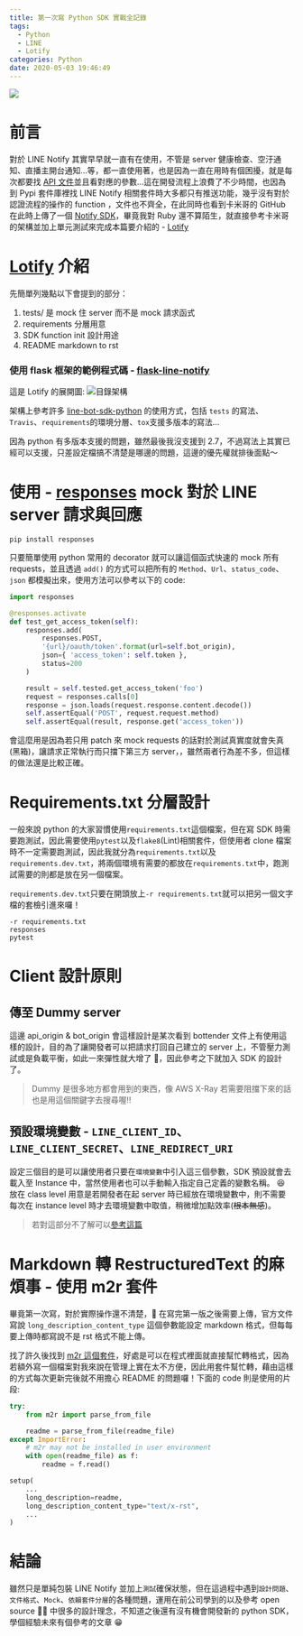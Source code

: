 ```yaml
---
title: 第一次寫 Python SDK 實戰全記錄
tags:
  - Python
  - LINE
  - Lotify
categories: Python
date: 2020-05-03 19:46:49
---
```


![](https://i.imgur.com/Rms5ZNG.png)

# 前言

對於 LINE Notify 其實早早就一直有在使用，不管是 server 健康檢查、空汙通知、直播主開台通知...等，都一直使用著，也是因為一直在用時有個困擾，就是每次都要找 [API 文件](https://notify-bot.line.me/doc/en/)並且看對應的參數...這在開發流程上浪費了不少時間，也因為到 Pypi 套件庫裡找 LINE Notify 相關套件時大多都只有推送功能，幾乎沒有對於認證流程的操作的 function ，文件也不齊全，在此同時也看到卡米哥的 GitHub 在此時上傳了一個 [Notify SDK](https://github.com/etrex/lotify)，畢竟我對 Ruby 還不算陌生，就直接參考卡米哥的架構並加上單元測試來完成本篇要介紹的 - [Lotify](https://github.com/louis70109/lotify)

<!-- more -->

# [Lotify](https://github.com/louis70109/line-notify) 介紹

先簡單列幾點以下會提到的部分：

1. tests/ 是 mock 住 server 而不是 mock 請求函式
2. requirements 分層用意
3. SDK function init 設計用途
4. README markdown to rst

### 使用 flask 框架的範例程式碼 - [flask-line-notify](https://github.com/louis70109/flask-line-notify)

這是 Lotify 的展開圖:
![目錄架構](https://i.imgur.com/uXo7jA8.png)

架構上參考許多 [line-bot-sdk-python](https://github.com/line/line-bot-sdk-python) 的使用方式，包括 `tests` 的寫法、`Travis`、`requirements`的環境分層、`tox`支援多版本的寫法...

因為 python 有多版本支援的問題，雖然最後我沒支援到 2.7，不過寫法上其實已經可以支援，只差設定檔搞不清楚是哪邊的問題，這邊的優先權就排後面點～

# 使用 - [responses](https://pypi.org/project/responses/) mock 對於 LINE server 請求與回應

```
pip install responses
```

只要簡單使用 python 常用的 decorator 就可以讓這個函式快速的 mock 所有 requests，並且透過 `add()` 的方式可以把所有的 `Method`、`Url`、`status_code`、`json` 都模擬出來，使用方法可以參考以下的 code:

```python
import responses

@responses.activate
def test_get_access_token(self):
    responses.add(
        responses.POST,
        '{url}/oauth/token'.format(url=self.bot_origin),
        json={ 'access_token': self.token },
        status=200
    )

    result = self.tested.get_access_token('foo')
    request = responses.calls[0]
    response = json.loads(request.response.content.decode())
    self.assertEqual('POST', request.request.method)
    self.assertEqual(result, response.get('access_token'))
```

會這麼用是因為若只用 patch 來 mock requests 的話對於測試真實度就會失真(黑箱)，讓請求正常執行而只擋下第三方 server，，雖然兩者行為差不多，但這樣的做法還是比較正確。

# Requirements.txt 分層設計

一般來說 python 的大家習慣使用`requirements.txt`這個檔案，但在寫 SDK 時需要跑測試，因此需要使用`pytest`以及`flake8`(Lint)相關套件，但使用者 clone 檔案時不一定需要跑測試，因此我就分為`requirements.txt`以及`requirements.dev.txt`，將兩個環境有需要的都放在`requirements.txt`中，跑測試需要的則都是放在另一個檔案。

`requirements.dev.txt`只要在開頭放上`-r requirements.txt`就可以把另一個文字檔的套檢引進來囉！

```
-r requirements.txt
responses
pytest
```

# Client 設計原則

<script src="https://gist.github.com/louis70109/e39302e76c66a450991fb2aea5838a35.js"></script>

## 傳至 Dummy server

這邊 api_origin & bot_origin 會這樣設計是某次看到 bottender 文件上有使用這樣的設計，目的為了讓開發者可以把請求打回自己建立的 server 上，不管壓力測試或是負載平衡，如此一來彈性就大增了 🙂，因此參考之下就加入 SDK 的設計了。

> Dummy 是很多地方都會用到的東西，像 AWS X-Ray 若需要阻擋下來的話也是用這個關鍵字去搜尋喔‼️

## 預設環境變數 - `LINE_CLIENT_ID`、`LINE_CLIENT_SECRET`、`LINE_REDIRECT_URI`

設定三個目的是可以讓使用者只要在`環境變數`中引入這三個參數，SDK 預設就會去載入至 Instance 中，當然使用者也可以手動輸入指定自己定義的變數名稱。
😆
放在 class level 用意是若開發者在起 server 時已經放在環境變數中，則不需要每次在 instance level 時才去環境變數中取值，稍微增加點效率(~~根本無感~~)。

> 若對這部分不了解可以[參考這篇](https://www.digitalocean.com/community/tutorials/understanding-class-and-instance-variables-in-python-3)

# Markdown 轉 RestructuredText 的麻煩事 - 使用 m2r 套件

畢竟第一次寫，對於實際操作還不清楚， 在寫完第一版之後需要上傳，官方文件寫說 `long_description_content_type` 這個參數能設定 markdown 格式，但每每要上傳時都寫說不是 rst 格式不能上傳。

找了許久後找到 [m2r 這個套件](https://github.com/miyakogi/m2r)，好處是可以在程式裡面就直接幫忙轉格式，因為若額外寫一個檔案對我來說在管理上實在太不方便，因此用套件幫忙轉，藉由這樣的方式每次更新完後就不用擔心 README 的問題囉！下面的 code 則是使用的片段:

```python
try:
    from m2r import parse_from_file

    readme = parse_from_file(readme_file)
except ImportError:
    # m2r may not be installed in user environment
    with open(readme_file) as f:
        readme = f.read()

setup(
    ...
    long_description=readme,
    long_description_content_type="text/x-rst",
    ...
)
```

# 結論

雖然只是單純包裝 LINE Notify 並加上`測試`確保狀態，但在這過程中遇到`設計問題`、`文件格式`、`Mock`、`依賴套件分層`的各種問題，運用在前公司學到的以及參考 open source  中很多的設計理念，不知道之後還有沒有機會開發新的 python SDK，學個經驗未來有個參考的文章 😁
